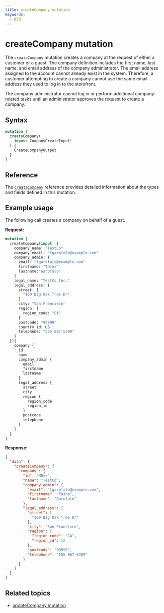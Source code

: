 ```yaml
---
title: createCompany mutation
keywords:
  - B2B
---
```


# createCompany mutation

The `createCompany` mutation creates a company at the request of either a customer or a guest. The company definition includes the first name, last name, and email address of the company administrator. The email address assigned to the account cannot already exist in the system. Therefore, a customer attempting to create a company cannot use the same email address they used to log in to the storefront.

The company administrator cannot log in or perform additional company-related tasks until an administrator approves the request to create a company.

## Syntax

```graphql
mutation {
  createCompany(
    input: CompanyCreateInput!
  ) {
    CreateCompanyOutput
  }
}
```

## Reference

The [`createCompany`](https://developer.adobe.com/commerce/webapi/graphql-api/index.html#mutation-createCompany) reference provides detailed information about the types and fields defined in this mutation.

## Example usage

The following call creates a company on behalf of a guest.

**Request:**

```graphql
mutation {
  createCompany(input: {
    company_name: "TestCo"
    company_email: "tgarofalo@example.com"
    company_admin: {
      email: "tgarofalo@example.com"
      firstname: "Taina"
      lastname:"Garofalo"
    }
    legal_name: "TestCo Inc."
    legal_address: {
      street: [
        "100 Big Oak Tree Dr"
      ]
      city: "San Francisco"
      region: {
        region_code: "CA"
      }
      postcode: "99999"
      country_id: US
      telephone: "555 867-5309"
    }
  }){
    company {
      id
      name
      company_admin {
        email
        firstname
        lastname
      }
      legal_address {
        street
        city
        region {
          region_code
          region_id
        }
        postcode
        telephone
      }
    }
  }
}
```

**Response:**

```json
{
  "data": {
    "createCompany": {
      "company": {
        "id": "MQ==",
        "name": "TestCo",
        "company_admin": {
          "email": "tgarofalo@example.com",
          "firstname": "Taina",
          "lastname": "Garofalo"
        },
        "legal_address": {
          "street": [
            "100 Big Oak Tree Dr"
          ],
          "city": "San Francisco",
          "region": {
            "region_code": "CA",
            "region_id": 12
          },
          "postcode": "99999",
          "telephone": "555 867-5309"
        }
      }
    }
  }
}
```

## Related topics

*  [updateCompany mutation](update.md)
